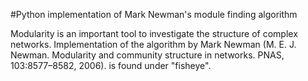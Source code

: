#Python implementation of Mark Newman's module finding algorithm


Modularity is an important tool to investigate the structure of complex networks. Implementation of the algorithm by Mark Newman (M. E. J. Newman. Modularity and community structure in networks. PNAS, 103:8577–8582, 2006). is found under "fisheye".

